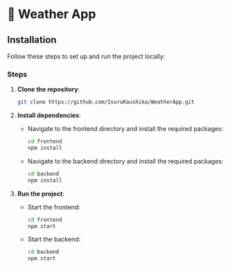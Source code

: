 # 🚀 Weather App

## Installation

Follow these steps to set up and run the project locally:

### Steps

1. **Clone the repository**:
   ```bash
   git clone https://github.com/IsuruKaushika/WeatherApp.git
   ```

2. **Install dependencies**:
   - Navigate to the frontend directory and install the required packages:
     ```bash
     cd frontend
     npm install
     ```
   - Navigate to the backend directory and install the required packages:
     ```bash
     cd backend
     npm install
     ```

3. **Run the project**:
   - Start the frontend:
     ```bash
     cd frontend
     npm start
     ```
   - Start the backend:
     ```bash
     cd backend
     npm start
     ```

